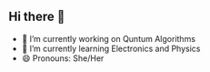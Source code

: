 ## Hi there 👋
- 🔭 I’m currently working on Quntum Algorithms
- 🌱 I’m currently learning Electronics and Physics
- 😄 Pronouns: She/Her

